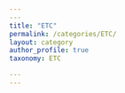 ```yaml
---
​---
title: "ETC"
permalink: /categories/ETC/
layout: category
author_profile: true
taxonomy: ETC

​---
---
```


